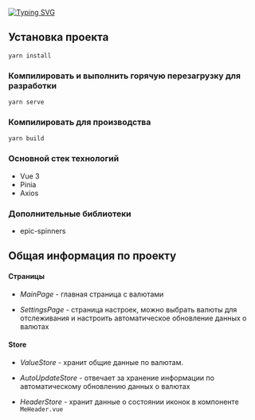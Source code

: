 <a href="https://git.io/typing-svg"><img src="https://readme-typing-svg.herokuapp.com?font=Fira+Code&duration=1000&pause=1000&color=36AFF7&random=false&width=435&lines=%D0%92%D0%B0%D0%BB%D1%8E%D1%82%D0%B0;%D0%9F%D1%80%D0%B8%D0%BB%D0%BE%D0%B6%D0%B5%D0%BD%D0%B8%D0%B5+%D0%B4%D0%BB%D1%8F+%D0%BE%D1%82%D1%81%D0%BB%D0%B5%D0%B6%D0%B8%D0%B2%D0%B0%D0%BD%D0%B8%D1%8F+%D0%B2%D0%B0%D0%BB%D1%8E%D1%82" alt="Typing SVG" /></a>

## Установка проекта
```
yarn install
```

### Компилировать и выполнить горячую перезагрузку для разработки
```
yarn serve
```

### Компилировать  для производства
```
yarn build
```

### Основной стек технологий 
- Vue 3
- Pinia
- Axios

### Дополнительные библиотеки
- epic-spinners

## Общая информация по проекту

#### Страницы
- *MainPage* - главная страница с валютами
  
- *SettingsPage* - страница настроек, можно выбрать валюты для отслеживания и настроить автоматическое обновление данных о валютах

#### Store
- *ValueStore* - хранит общие данные по валютам.

- *AutoUpdateStore* -  отвечает за хранение информации по автоматическому обновлению данных о валютах

- *HeaderStore* - хранит данные о состоянии иконок в компоненте `MeHeader.vue`
